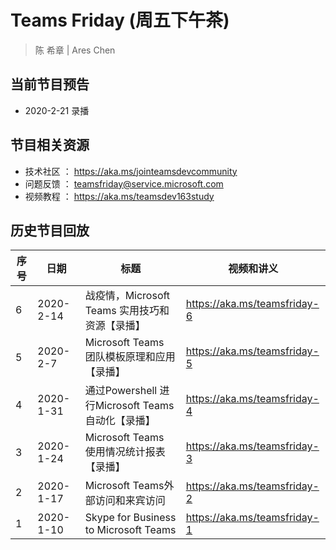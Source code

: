 # Teams Friday (周五下午茶)
> 陈 希章 | Ares Chen

## 当前节目预告

+ 2020-2-21 录播

## 节目相关资源

+ 技术社区 ： <https://aka.ms/jointeamsdevcommunity>
+ 问题反馈 ： <teamsfriday@service.microsoft.com>
+ 视频教程 ： <https://aka.ms/teamsdev163study>

## 历史节目回放

|序号|日期|标题|视频和讲义|
|---|---|---|---|
|6|2020-2-14|战疫情，Microsoft Teams 实用技巧和资源【录播】|<https://aka.ms/teamsfriday-6>|
|5|2020-2-7|Microsoft Teams 团队模板原理和应用【录播】|<https://aka.ms/teamsfriday-5>|
|4|2020-1-31|通过Powershell 进行Microsoft Teams自动化【录播】|<https://aka.ms/teamsfriday-4>|
|3|2020-1-24|Microsoft Teams 使用情况统计报表【录播】|<https://aka.ms/teamsfriday-3>|
|2|2020-1-17|Microsoft Teams外部访问和来宾访问|<https://aka.ms/teamsfriday-2>|
|1|2020-1-10|Skype for Business to Microsoft Teams|<https://aka.ms/teamsfriday-1>|

